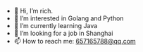- 👋 Hi, I’m rich.
- 👀 I’m interested in Golang and Python
- 🌱 I’m currently learning Java
- 💞️ I’m looking for a job in Shanghai
- 📫 How to reach me: 657165788@qq.com


<!---
peterkcwu/peterkcwu is a ✨ special ✨ repository because its `README.md` (this file) appears on your GitHub profile.
You can click the Preview link to take a look at your changes.
--->
